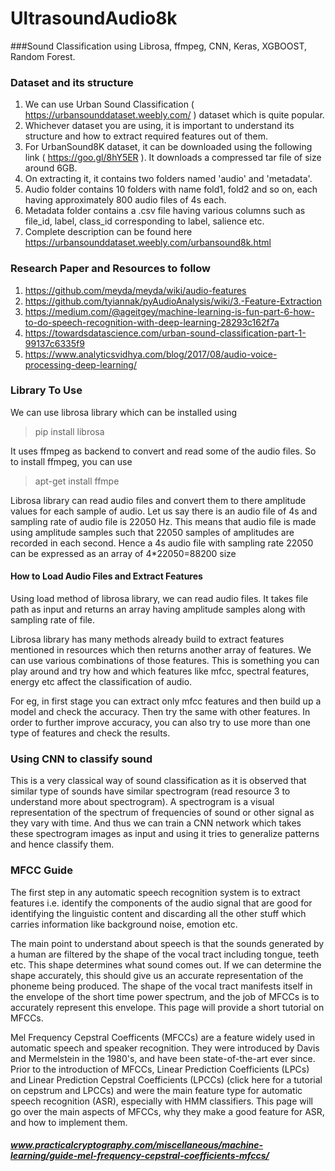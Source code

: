 # UltrasoundAudio8k
###Sound Classification using Librosa, ffmpeg, CNN, Keras, XGBOOST, Random Forest.
### Dataset and its structure

1. We can use Urban Sound Classification ( https://urbansounddataset.weebly.com/ ) dataset which is quite popular.
2. Whichever dataset you are using, it is important to understand its structure and how to extract required features out of them.
3. For UrbanSound8K dataset, it can be downloaded using the following link ( https://goo.gl/8hY5ER  ). It downloads a compressed tar file of size around 6GB.
4. On extracting it, it contains two folders named 'audio' and 'metadata'.
5. Audio folder contains 10 folders with name fold1, fold2 and so on, each having approximately 800 audio files of 4s each.
6. Metadata folder contains a .csv file having various columns such as file_id, label, class_id corresponding to label, salience etc.
7. Complete description can be found here https://urbansounddataset.weebly.com/urbansound8k.html

### Research Paper and Resources to follow

1. https://github.com/meyda/meyda/wiki/audio-features
2. https://github.com/tyiannak/pyAudioAnalysis/wiki/3.-Feature-Extraction
3. https://medium.com/@ageitgey/machine-learning-is-fun-part-6-how-to-do-speech-recognition-with-deep-learning-28293c162f7a
4. https://towardsdatascience.com/urban-sound-classification-part-1-99137c6335f9
5. https://www.analyticsvidhya.com/blog/2017/08/audio-voice-processing-deep-learning/

### Library To Use

We can use librosa library which can be installed using 
> pip install librosa

It uses ffmpeg as backend to convert and read some of the audio files. So to install ffmpeg, you can use 
> apt-get install ffmpe

Librosa library can read audio files and convert them to there amplitude values for each sample of audio. Let us say there is an audio file of 4s and sampling rate of audio file is 22050 Hz. This means that audio file is made using amplitude samples such that 22050 samples of amplitudes are recorded in each second. Hence a 4s audio file with sampling rate 22050 can be expressed as an array of 4\*22050=88200 size 


#### How to Load Audio Files and Extract Features

Using load method of librosa library, we can read audio files. It takes file path as input and returns an array having amplitude samples along with sampling rate of file.

Librosa library has many methods already build to extract features mentioned in resources which then returns another array of features.
We can use various combinations of those features. This is something you can play around and try how and which features like mfcc, spectral features, energy etc affect the classification of audio. 

For eg, in first stage you can extract only mfcc features and then build up a model and check the accuracy. Then try the same with other features. In order to further improve accuracy, you can also try to use more than one type of features and check the results.

### Using CNN to classify sound

This is a very classical way of sound classification as it is observed that similar type of sounds have similar spectrogram (read resource 3 to understand more about spectrogram). A spectrogram is a visual representation of the spectrum of frequencies of sound or other signal as they vary with time. And thus we can train a CNN network which takes these spectrogram images as input and using it tries to generalize patterns and hence classify them.

### MFCC Guide
The first step in any automatic speech recognition system is to extract features i.e. identify the components of the audio signal that are good for identifying the linguistic content and discarding all the other stuff which carries information like background noise, emotion etc.

The main point to understand about speech is that the sounds generated by a human are filtered by the shape of the vocal tract including tongue, teeth etc. This shape determines what sound comes out. If we can determine the shape accurately, this should give us an accurate representation of the phoneme being produced. The shape of the vocal tract manifests itself in the envelope of the short time power spectrum, and the job of MFCCs is to accurately represent this envelope. This page will provide a short tutorial on MFCCs.

Mel Frequency Cepstral Coefficents (MFCCs) are a feature widely used in automatic speech and speaker recognition. They were introduced by Davis and Mermelstein in the 1980's, and have been state-of-the-art ever since. Prior to the introduction of MFCCs, Linear Prediction Coefficients (LPCs) and Linear Prediction Cepstral Coefficients (LPCCs) (click here for a tutorial on cepstrum and LPCCs) and were the main feature type for automatic speech recognition (ASR), especially with HMM classifiers. This page will go over the main aspects of MFCCs, why they make a good feature for ASR, and how to implement them. 
##### www.practicalcryptography.com/miscellaneous/machine-learning/guide-mel-frequency-cepstral-coefficients-mfccs/
